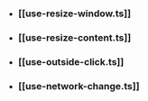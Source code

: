 - ### [[use-resize-window.ts]] 
- ### [[use-resize-content.ts]]
- ### [[use-outside-click.ts]]
- ### [[use-network-change.ts]]